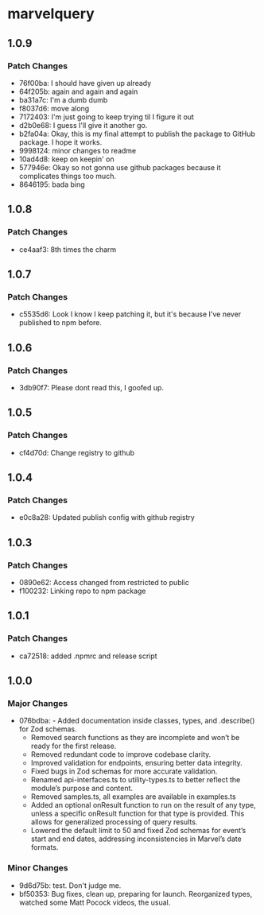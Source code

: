 # marvelquery

## 1.0.9

### Patch Changes

- 76f00ba: I should have given up already
- 64f205b: again and again and again
- ba31a7c: I'm a dumb dumb
- f8037d6: move along
- 7172403: I'm just going to keep trying til I figure it out
- d2b0e68: I guess I'll give it another go.
- b2fa04a: Okay, this is my final attempt to publish the package to GitHub package. I hope it works.
- 9998124: minor changes to readme
- 10ad4d8: keep on keepin' on
- 577946e: Okay so not gonna use github packages because it complicates things too much.
- 8646195: bada bing

## 1.0.8

### Patch Changes

- ce4aaf3: 8th times the charm

## 1.0.7

### Patch Changes

- c5535d6: Look I know I keep patching it, but it's because I've never published to npm before.

## 1.0.6

### Patch Changes

- 3db90f7: Please dont read this, I goofed up.

## 1.0.5

### Patch Changes

- cf4d70d: Change registry to github

## 1.0.4

### Patch Changes

- e0c8a28: Updated publish config with github registry

## 1.0.3

### Patch Changes

- 0890e62: Access changed from restricted to public
- f100232: Linking repo to npm package

## 1.0.1

### Patch Changes

- ca72518: added .npmrc and release script

## 1.0.0

### Major Changes

- 076bdba: - Added documentation inside classes, types, and .describe() for Zod schemas.
  - Removed search functions as they are incomplete and won’t be ready for the first release.
  - Removed redundant code to improve codebase clarity.
  - Improved validation for endpoints, ensuring better data integrity.
  - Fixed bugs in Zod schemas for more accurate validation.
  - Renamed api-interfaces.ts to utility-types.ts to better reflect the module’s purpose and content.
  - Removed samples.ts, all examples are available in examples.ts
  - Added an optional onResult function to run on the result of any type, unless a specific onResult function for that type is provided. This allows for generalized processing of query results.
  - Lowered the default limit to 50 and fixed Zod schemas for event’s start and end dates, addressing inconsistencies in Marvel’s date formats.

### Minor Changes

- 9d6d75b: test. Don't judge me.
- bf50353: Bug fixes, clean up, preparing for launch. Reorganized types, watched some Matt Pocock videos, the usual.
